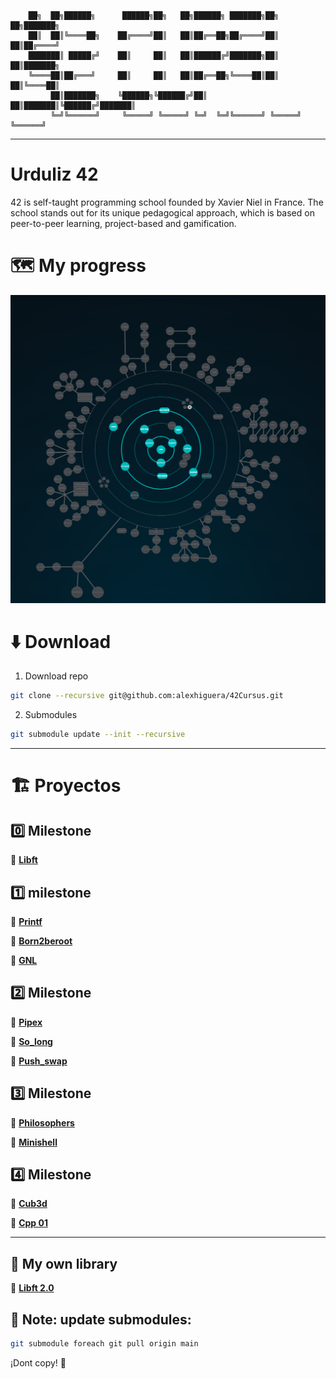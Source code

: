 
        ██╗  ██╗██████╗      ██████╗██╗   ██╗██████╗ ███████╗██╗   ██╗███████╗
        ██║  ██║╚════██╗    ██╔════╝██║   ██║██╔══██╗██╔════╝██║   ██║██╔════╝
        ███████║ █████╔╝    ██║     ██║   ██║██████╔╝███████╗██║   ██║███████╗
        ╚════██║██╔═══╝     ██║     ██║   ██║██╔══██╗╚════██║██║   ██║╚════██║
             ██║███████╗    ╚██████╗╚██████╔╝██║  ██║███████║╚██████╔╝███████║
             ╚═╝╚══════╝     ╚═════╝ ╚═════╝ ╚═╝  ╚═╝╚══════╝ ╚═════╝ ╚══════╝

---
# Urduliz 42

42 is self-taught programming school founded by Xavier Niel in France. The school stands out for its unique pedagogical approach, which is based on peer-to-peer learning, project-based and gamification.

# 🗺️ My progress

<img src="img/roadmap.png"/>

# ⬇️ Download

1. Download repo
```bash
git clone --recursive git@github.com:alexhiguera/42Cursus.git
```   
2. Submodules
```bash
git submodule update --init --recursive
```
---
# 🏗️ Proyectos
## 0️⃣ Milestone

📁 **[Libft](https://github.com/alexhiguera/Libft/tree/main)**

## 1️⃣ milestone


📁 **[Printf](https://github.com/alexhiguera/printf/tree/main)**

📁 **[Born2beroot](3_Born2beroot)**

📁 **[GNL](https://github.com/alexhiguera/Get_Next_Line/tree/main)**

## 2️⃣ Milestone


📁 **[Pipex](https://github.com/alexhiguera/Pipex/tree/main)**

📁 **[So_long](https://github.com/alexhiguera/So_long/tree/main)**

📁 **[Push_swap](https://github.com/alexhiguera/Push_swap/tree/main)**

## 3️⃣ Milestone

📁 **[Philosophers](https://github.com/alexhiguera/Philosophers/tree/main)**

📁 **[Minishell](https://github.com/alexhiguera/minishell/tree/main)**

## 4️⃣ Milestone

📁 **[Cub3d](https://github.com/alexhiguera/42cub3d/tree/main)**

📁 **[Cpp 01](https://github.com/alexhiguera/cpp_1/tree/main)**

<!--
## 5️⃣ Milestone
## 6️⃣ Milestone
-->
---
## 📝 My own library
📁 **[Libft 2.0](https://github.com/alexhiguera/Libft_2.0/tree/main)**

## 📌 Note: update submodules:
```bash
git submodule foreach git pull origin main
```

¡Dont copy! 🚀